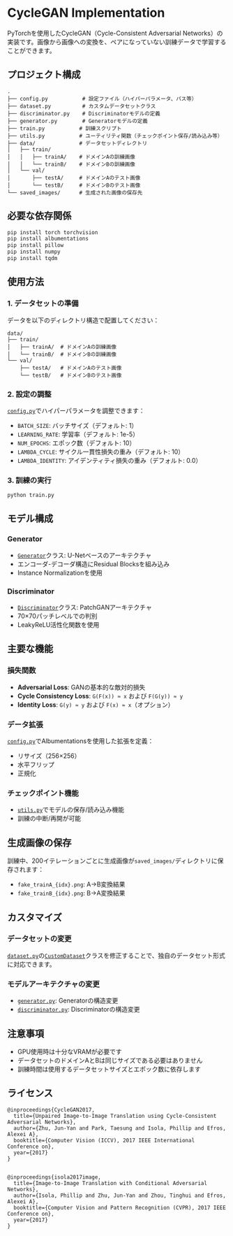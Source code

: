 # CycleGAN Implementation

PyTorchを使用したCycleGAN（Cycle-Consistent Adversarial Networks）の実装です。画像から画像への変換を、ペアになっていない訓練データで学習することができます。

## プロジェクト構成

```
.
├── config.py           # 設定ファイル（ハイパーパラメータ、パス等）
├── dataset.py          # カスタムデータセットクラス
├── discriminator.py    # Discriminatorモデルの定義
├── generator.py        # Generatorモデルの定義
├── train.py           # 訓練スクリプト
├── utils.py           # ユーティリティ関数（チェックポイント保存/読み込み等）
├── data/              # データセットディレクトリ
│   ├── train/
│   │   ├── trainA/    # ドメインAの訓練画像
│   │   └── trainB/    # ドメインBの訓練画像
│   └── val/
│       ├── testA/     # ドメインAのテスト画像
│       └── testB/     # ドメインBのテスト画像
└── saved_images/      # 生成された画像の保存先
```

## 必要な依存関係

```bash
pip install torch torchvision
pip install albumentations
pip install pillow
pip install numpy
pip install tqdm
```

## 使用方法

### 1. データセットの準備

データを以下のディレクトリ構造で配置してください：

```
data/
├── train/
│   ├── trainA/  # ドメインAの訓練画像
│   └── trainB/  # ドメインBの訓練画像
└── val/
    ├── testA/   # ドメインAのテスト画像
    └── testB/   # ドメインBのテスト画像
```

### 2. 設定の調整

[`config.py`](config.py)でハイパーパラメータを調整できます：

- `BATCH_SIZE`: バッチサイズ（デフォルト: 1）
- `LEARNING_RATE`: 学習率（デフォルト: 1e-5）
- `NUM_EPOCHS`: エポック数（デフォルト: 10）
- `LAMBDA_CYCLE`: サイクル一貫性損失の重み（デフォルト: 10）
- `LAMBDA_IDENTITY`: アイデンティティ損失の重み（デフォルト: 0.0）

### 3. 訓練の実行

```bash
python train.py
```

## モデル構成

### Generator
- [`Generator`](generator.py)クラス: U-Netベースのアーキテクチャ
- エンコーダ-デコーダ構造にResidual Blocksを組み込み
- Instance Normalizationを使用

### Discriminator
- [`Discriminator`](discriminator.py)クラス: PatchGANアーキテクチャ
- 70×70パッチレベルでの判別
- LeakyReLU活性化関数を使用

## 主要な機能

### 損失関数
- **Adversarial Loss**: GANの基本的な敵対的損失
- **Cycle Consistency Loss**: `G(F(x)) ≈ x` および `F(G(y)) ≈ y`
- **Identity Loss**: `G(y) ≈ y` および `F(x) ≈ x`（オプション）

### データ拡張
[`config.py`](config.py)でAlbumentationsを使用した拡張を定義：
- リサイズ（256×256）
- 水平フリップ
- 正規化

### チェックポイント機能
- [`utils.py`](utils.py)でモデルの保存/読み込み機能
- 訓練の中断/再開が可能

## 生成画像の保存

訓練中、200イテレーションごとに生成画像が`saved_images/`ディレクトリに保存されます：
- `fake_trainA_{idx}.png`: A→B変換結果
- `fake_trainB_{idx}.png`: B→A変換結果

## カスタマイズ

### データセットの変更
[`dataset.py`](dataset.py)の[`CustomDataset`](dataset.py)クラスを修正することで、独自のデータセット形式に対応できます。

### モデルアーキテクチャの変更
- [`generator.py`](generator.py): Generatorの構造変更
- [`discriminator.py`](discriminator.py): Discriminatorの構造変更

## 注意事項

- GPU使用時は十分なVRAMが必要です
- データセットのドメインAとBは同じサイズである必要はありません
- 訓練時間は使用するデータセットサイズとエポック数に依存します

## ライセンス
```
@inproceedings{CycleGAN2017,
  title={Unpaired Image-to-Image Translation using Cycle-Consistent Adversarial Networks},
  author={Zhu, Jun-Yan and Park, Taesung and Isola, Phillip and Efros, Alexei A},
  booktitle={Computer Vision (ICCV), 2017 IEEE International Conference on},
  year={2017}
}


@inproceedings{isola2017image,
  title={Image-to-Image Translation with Conditional Adversarial Networks},
  author={Isola, Phillip and Zhu, Jun-Yan and Zhou, Tinghui and Efros, Alexei A},
  booktitle={Computer Vision and Pattern Recognition (CVPR), 2017 IEEE Conference on},
  year={2017}
}
```
